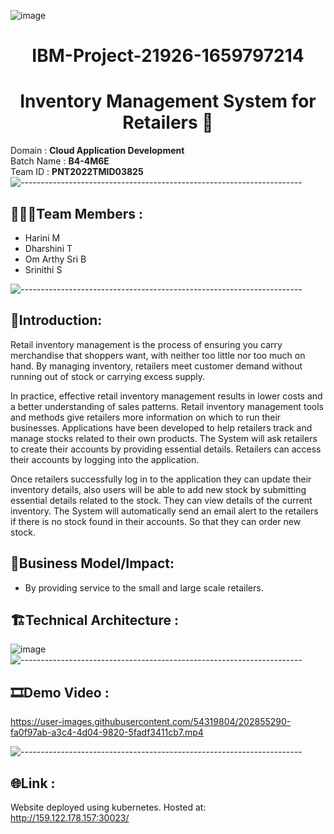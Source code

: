 
![image](https://drive.google.com/uc?export=view&id=1VVuoeFifYRxzsYmywmB9r2XIk2NsFTtv)

<div align="center">
  
# **IBM-Project-21926-1659797214**
# **Inventory Management System for Retailers** 🏪    
  </div>
  
Domain :  **Cloud Application Development**    
Batch Name : **B4-4M6E**   
Team ID : **PNT2022TMID03825**
![----------------------------------------------------------------------](https://raw.githubusercontent.com/andreasbm/readme/master/assets/lines/rainbow.png)

## :people_holding_hands:Team Members :
- Harini M
- Dharshini T
- Om Arthy Sri B
- Srinithi S

![----------------------------------------------------------------------](https://raw.githubusercontent.com/andreasbm/readme/master/assets/lines/rainbow.png)

## 🎊Introduction: 
  Retail inventory management is the process of ensuring you carry merchandise that shoppers want, with neither too little nor too much on hand. By managing inventory, retailers meet customer demand without running out of stock or carrying excess supply.

  In practice, effective retail inventory management results in lower costs and a better understanding of sales patterns. Retail inventory management tools and methods give retailers more information on which to run their businesses. Applications have been developed to help retailers track and manage stocks related to their own products. The System will ask retailers to create their accounts by providing essential details. Retailers can access their accounts by logging into the application.

  Once retailers successfully log in to the application they can update their inventory details, also users will be able to add new stock by submitting essential details related to the stock. They can view details of the current inventory. The System will automatically send an email alert to the retailers if there is no stock found in their accounts. So that they can order new stock.

## 💼Business Model/Impact:
- By providing service to the small and large scale retailers.

## 🏗️Technical Architecture :
![image](https://drive.google.com/uc?export=view&id=1y83UOHrW-O5BODyIMWtL-9UWkP8KlMUS)
![----------------------------------------------------------------------](https://raw.githubusercontent.com/andreasbm/readme/master/assets/lines/rainbow.png)

## 🎞️Demo Video :

https://user-images.githubusercontent.com/54319804/202855290-fa0f97ab-a3c4-4d04-9820-5fadf3411cb7.mp4

![----------------------------------------------------------------------](https://raw.githubusercontent.com/andreasbm/readme/master/assets/lines/rainbow.png)

## 🌐Link :
Website deployed using kubernetes.
Hosted at: http://159.122.178.157:30023/ 


